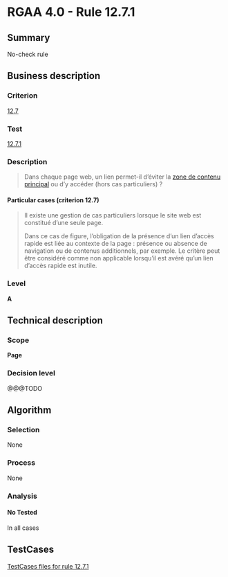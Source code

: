 # RGAA 4.0 - Rule 12.7.1

## Summary
No-check rule


## Business description

### Criterion
[12.7](https://www.numerique.gouv.fr/publications/rgaa-accessibilite/methode/criteres/#crit-12-7)

### Test
[12.7.1](https://www.numerique.gouv.fr/publications/rgaa-accessibilite/methode/criteres/#test-12-7-1)

### Description
> Dans chaque page web, un lien permet-il d’éviter la [zone de contenu principal](https://www.numerique.gouv.fr/publications/rgaa-accessibilite/methode/glossaire/#zone-de-contenu-principal) ou d’y accéder (hors cas particuliers) ?

#### Particular cases (criterion 12.7)
> Il existe une gestion de cas particuliers lorsque le site web est constitué d’une seule page.
> 
> Dans ce cas de figure, l’obligation de la présence d’un lien d’accès rapide est liée au contexte de la page : présence ou absence de navigation ou de contenus additionnels, par exemple. Le critère peut être considéré comme non applicable lorsqu’il est avéré qu’un lien d’accès rapide est inutile.

### Level
**A**


## Technical description

### Scope
**Page**

### Decision level
@@@TODO


## Algorithm

### Selection
None

### Process
None

### Analysis

#### No Tested
In all cases


##  TestCases

[TestCases files for rule 12.7.1](https://gitlab.com/asqatasun/Asqatasun/-/tree/v5/rules/rules-rgaa4.0/src/test/resources/testcases/rgaa40//Rgaa40Rule120701/)


